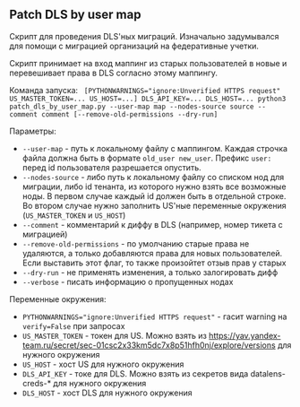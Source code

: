 ## Patch DLS by user map

Скрипт для проведения DLS'ных миграций. Изначально задумывался для помощи с миграцией организаций на федеративные учетки.

Скрипт принимает на вход маппинг из старых пользователей в новые и перевешивает права в DLS согласно этому маппингу.

Команда запуска:
` [PYTHONWARNINGS="ignore:Unverified HTTPS request" US_MASTER_TOKEN=... US_HOST=...] DLS_API_KEY=... DLS_HOST=... python3 patch_dls_by_user_map.py --user-map map --nodes-source source --comment comment [--remove-old-permissions --dry-run]`

Параметры:

- `--user-map` - путь к локальному файлу с маппингом. Каждая строчка файла должна быть в формате `old_user new_user`. Префикс `user:` перед id пользователя разрешается опустить.
- `--nodes-source` - либо путь к локальному файлу со списком нод для миграции, либо id тенанта, из которого нужно взять все возможные ноды. В первом случае каждый id должен быть в отдельной строке. Во втором случае нужно заполнить US'ные переменные окружения (`US_MASTER_TOKEN` и `US_HOST`)
- `--comment` - комментарий к диффу в DLS (например, номер тикета с миграцией)
- `--remove-old-permissions` - по умолчанию старые права не удаляются, а только добавляются права для новых пользователей. Если выставить этот флаг, то также произойтет отзыв прав у старых
- `--dry-run` - не применять изменения, а только залогировать дифф
- `--verbose` - писать информацию о пропущенных нодах

Переменные окружения:

- `PYTHONWARNINGS="ignore:Unverified HTTPS request"` - гасит warning на `verify=False` при запросах
- `US_MASTER_TOKEN` - токен для US. Можно взять из https://yav.yandex-team.ru/secret/sec-01csc2x33km5dc7x8p51hfh0nj/explore/versions для нужного окружения
- `US_HOST` - хост US для нужного окружения
- `DLS_API_KEY` - токе для DLS. Можно взять из секретов вида datalens-creds-* для нужного окружения
- `DLS_HOST` - хост DLS для нужного окружения
